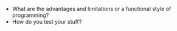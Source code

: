 - What are the advantages and limitations or a functional style of programming?
- How do you test your stuff?
